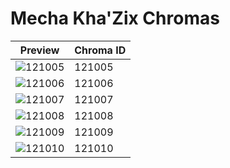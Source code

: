 # Mecha Kha'Zix Chromas

| Preview | Chroma ID |
|---------|-----------|
| ![121005](https://raw.communitydragon.org/latest/plugins/rcp-be-lol-game-data/global/default/v1/champion-chroma-images/121/121005.png) | 121005 |
| ![121006](https://raw.communitydragon.org/latest/plugins/rcp-be-lol-game-data/global/default/v1/champion-chroma-images/121/121006.png) | 121006 |
| ![121007](https://raw.communitydragon.org/latest/plugins/rcp-be-lol-game-data/global/default/v1/champion-chroma-images/121/121007.png) | 121007 |
| ![121008](https://raw.communitydragon.org/latest/plugins/rcp-be-lol-game-data/global/default/v1/champion-chroma-images/121/121008.png) | 121008 |
| ![121009](https://raw.communitydragon.org/latest/plugins/rcp-be-lol-game-data/global/default/v1/champion-chroma-images/121/121009.png) | 121009 |
| ![121010](https://raw.communitydragon.org/latest/plugins/rcp-be-lol-game-data/global/default/v1/champion-chroma-images/121/121010.png) | 121010 |